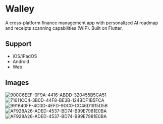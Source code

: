 # Walley

A cross-platform finance management app with personalized AI roadmap and receipts scanning capabilities (WIP). Built on Flutter.

## Support
 - iOS/iPadOS
 - Android
 - Web

## Images

![900C6EEF-0F9A-4416-ABDD-320455B5CA51](https://github.com/user-attachments/assets/2e83de6c-fe31-43fb-9502-33eac78d4e1d)![71611CC4-3B0D-44F8-BE3B-124BDF1B5FCA](https://github.com/user-attachments/assets/940d6035-dffd-4a6b-9e24-afaf434b74e5)![991B40FF-4C0D-4EFD-9DC0-CC46D1915D5B](https://github.com/user-attachments/assets/da86d161-f151-46d5-81b7-3f855b526a89)
![AF928A26-ADED-4537-BD74-B99E7981E0BA](https://github.com/user-attachments/assets/0007b839-c16f-4181-91e3-7b38b87be208)![AF928A26-ADED-4537-BD74-B99E7981E0BA](https://github.com/user-attachments/assets/d6af972b-c729-4e72-9a95-157ca0029178)

